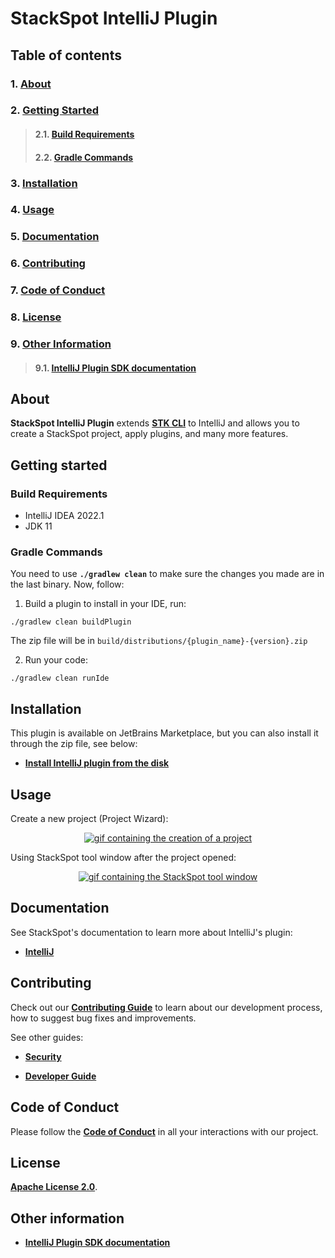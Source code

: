 # **StackSpot IntelliJ Plugin**

## **Table of contents**

### 1. [**About**](#about)
### 2. [**Getting Started**](#getting-started)
>#### 2.1. [**Build Requirements**](#build-requirements)
>#### 2.2. [**Gradle Commands**](#gradle-commands)
### 3. [**Installation**](#installation)
### 4. [**Usage**](#usage)
### 5. [**Documentation**](#documentation)
### 6. [**Contributing**](#contributing)
### 7. [**Code of Conduct**](#code-of-conduct)
### 8. [**License**](#license)
### 9. [**Other Information**](#other-information)
>#### 9.1. [**IntelliJ Plugin SDK documentation**](#intellij-plugin-sdk-documentation)

## **About**

**StackSpot IntelliJ Plugin** extends [**STK CLI**](https://docs.stackspot.com.br/docs/stk-cli/) to IntelliJ and allows you to create a StackSpot project, apply plugins, and many more features.

## **Getting started**

### **Build Requirements**

- IntelliJ IDEA 2022.1
- JDK 11

### **Gradle Commands**

You need to use **`./gradlew clean`** to make sure the changes you made are in the last binary. Now, follow:

1. Build a plugin to install in your IDE, run:

```
./gradlew clean buildPlugin
```

The zip file will be in `build/distributions/{plugin_name}-{version}.zip`

2. Run your code:

```
./gradlew clean runIde
```

## **Installation**

This plugin is available on JetBrains Marketplace, but you can also install it through the zip file, see below:
- [**Install IntelliJ plugin from the disk**](https://www.jetbrains.com/help/idea/managing-plugins.html#install_plugin_from_disk)

## **Usage**

Create a new project (Project Wizard):

<p align="center">
  <a href="https://gifyu.com/image/STIbO"><img src="https://s4.gifyu.com/images/create-project-project-wizard.gif" alt="gif containing the creation of a project" border="0" /></a>
</p>

Using StackSpot tool window after the project opened:

<p align="center">
  <a href="https://gifyu.com/image/STIzK"><img src="https://s4.gifyu.com/images/overview-ide.gif" alt="gif containing the StackSpot tool window" border="0" /></a>
</p>

## **Documentation**

See StackSpot's documentation to learn more about IntelliJ's plugin:
- [**IntelliJ**](https://docs.stackspot.com.br/docs/extensions-for-ide/intellij/)

## **Contributing**

Check out our [**Contributing Guide**](https://github.com/stack-spot/stackspot-intellij-extension/blob/main/CONTRIBUTING.md) to learn about our development process, how to suggest bug fixes and improvements.

See other guides:

- [**Security**](https://github.com/stack-spot/stackspot-intellij-extension/blob/main/SECURITY.md)

- [**Developer Guide**](https://github.com/stack-spot/stackspot-intellij-extension/blob/main/DEVELOPER_GUIDE.md)

## **Code of Conduct**

Please follow the [**Code of Conduct**](https://github.com/stack-spot/stackspot-intellij-extension/blob/main/CODE_OF_CONDUCT.md) in all your interactions with our project.

## **License**

[**Apache License 2.0**](https://github.com/stack-spot/stackspot-intellij-extension/blob/main/LICENSE).

## **Other information**

- [**IntelliJ Plugin SDK documentation**](https://plugins.jetbrains.com/docs/intellij/welcome.html)
